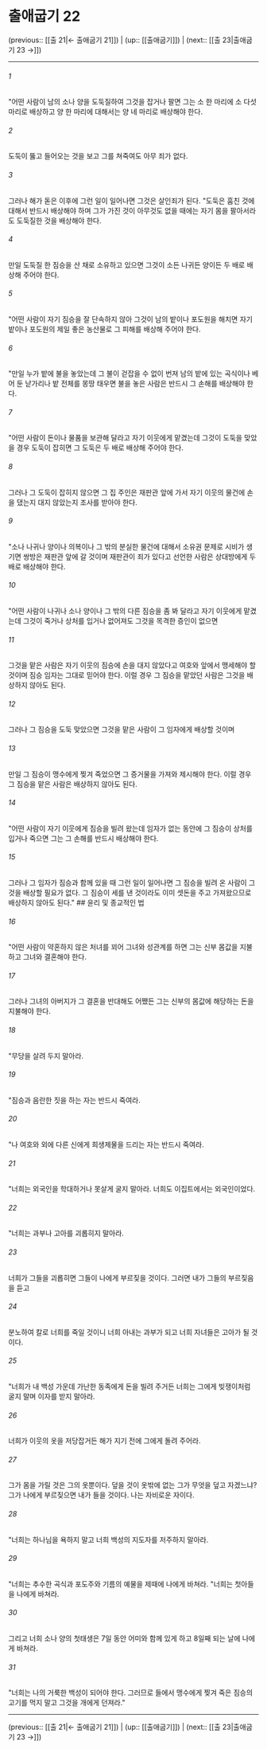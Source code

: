 # 출애굽기 22

(previous:: [[출 21|← 출애굽기 21]]) | (up:: [[출애굽기]]) | (next:: [[출 23|출애굽기 23 →]])

***




###### 1 

"어떤 사람이 남의 소나 양을 도둑질하여 그것을 잡거나 팔면 그는 소 한 마리에 소 다섯 마리로 배상하고 양 한 마리에 대해서는 양 네 마리로 배상해야 한다. 



###### 2 

도둑이 뚫고 들어오는 것을 보고 그를 쳐죽여도 아무 죄가 없다. 



###### 3 

그러나 해가 돋은 이후에 그런 일이 일어나면 그것은 살인죄가 된다. "도둑은 훔친 것에 대해서 반드시 배상해야 하며 그가 가진 것이 아무것도 없을 때에는 자기 몸을 팔아서라도 도둑질한 것을 배상해야 한다. 



###### 4 

만일 도둑질 한 짐승을 산 채로 소유하고 있으면 그것이 소든 나귀든 양이든 두 배로 배상해 주어야 한다. 



###### 5 

"어떤 사람이 자기 짐승을 잘 단속하지 않아 그것이 남의 밭이나 포도원을 해치면 자기 밭이나 포도원의 제일 좋은 농산물로 그 피해를 배상해 주어야 한다. 



###### 6 

"만일 누가 밭에 불을 놓았는데 그 불이 걷잡을 수 없이 번져 남의 밭에 있는 곡식이나 베어 둔 낟가리나 밭 전체를 몽땅 태우면 불을 놓은 사람은 반드시 그 손해를 배상해야 한다. 



###### 7 

"어떤 사람이 돈이나 물품을 보관해 달라고 자기 이웃에게 맡겼는데 그것이 도둑을 맞았을 경우 도둑이 잡히면 그 도둑은 두 배로 배상해 주어야 한다. 



###### 8 

그러나 그 도둑이 잡히지 않으면 그 집 주인은 재판관 앞에 가서 자기 이웃의 물건에 손을 댔는지 대지 않았는지 조사를 받아야 한다. 



###### 9 

"소나 나귀나 양이나 의복이나 그 밖의 분실한 물건에 대해서 소유권 문제로 시비가 생기면 쌍방은 재판관 앞에 갈 것이며 재판관이 죄가 있다고 선언한 사람은 상대방에게 두 배로 배상해야 한다. 



###### 10 

"어떤 사람이 나귀나 소나 양이나 그 밖의 다른 짐승을 좀 봐 달라고 자기 이웃에게 맡겼는데 그것이 죽거나 상처를 입거나 없어져도 그것을 목격한 증인이 없으면 



###### 11 

그것을 맡은 사람은 자기 이웃의 짐승에 손을 대지 않았다고 여호와 앞에서 맹세해야 할 것이며 짐승 임자는 그대로 믿어야 한다. 이럴 경우 그 짐승을 맡았던 사람은 그것을 배상하지 않아도 된다. 



###### 12 

그러나 그 짐승을 도둑 맞았으면 그것을 맡은 사람이 그 임자에게 배상할 것이며 



###### 13 

만일 그 짐승이 맹수에게 찢겨 죽었으면 그 증거물을 가져와 제시해야 한다. 이럴 경우 그 짐승을 맡은 사람은 배상하지 않아도 된다. 



###### 14 

"어떤 사람이 자기 이웃에게 짐승을 빌려 왔는데 임자가 없는 동안에 그 짐승이 상처를 입거나 죽으면 그는 그 손해를 반드시 배상해야 한다. 



###### 15 

그러나 그 임자가 짐승과 함께 있을 때 그런 일이 일어나면 그 짐승을 빌려 온 사람이 그것을 배상할 필요가 없다. 그 짐승이 세를 낸 것이라도 이미 셋돈을 주고 가져왔으므로 배상하지 않아도 된다." ## 윤리 및 종교적인 법 



###### 16 

"어떤 사람이 약혼하지 않은 처녀를 꾀어 그녀와 성관계를 하면 그는 신부 몸값을 지불하고 그녀와 결혼해야 한다. 



###### 17 

그러나 그녀의 아버지가 그 결혼을 반대해도 어쨌든 그는 신부의 몸값에 해당하는 돈을 지불해야 한다. 



###### 18 

"무당을 살려 두지 말아라. 



###### 19 

"짐승과 음란한 짓을 하는 자는 반드시 죽여라. 



###### 20 

"나 여호와 외에 다른 신에게 희생제물을 드리는 자는 반드시 죽여라. 



###### 21 

"너희는 외국인을 학대하거나 못살게 굴지 말아라. 너희도 이집트에서는 외국인이었다. 



###### 22 

"너희는 과부나 고아를 괴롭히지 말아라. 



###### 23 

너희가 그들을 괴롭히면 그들이 나에게 부르짖을 것이다. 그러면 내가 그들의 부르짖음을 듣고 



###### 24 

분노하여 칼로 너희를 죽일 것이니 너희 아내는 과부가 되고 너희 자녀들은 고아가 될 것이다. 



###### 25 

"너희가 내 백성 가운데 가난한 동족에게 돈을 빌려 주거든 너희는 그에게 빚쟁이처럼 굴지 말며 이자를 받지 말아라. 



###### 26 

너희가 이웃의 옷을 저당잡거든 해가 지기 전에 그에게 돌려 주어라. 



###### 27 

그가 몸을 가릴 것은 그의 옷뿐이다. 덮을 것이 옷밖에 없는 그가 무엇을 덮고 자겠느냐? 그가 나에게 부르짖으면 내가 들을 것이다. 나는 자비로운 자이다. 



###### 28 

"너희는 하나님을 욕하지 말고 너희 백성의 지도자를 저주하지 말아라. 



###### 29 

"너희는 추수한 곡식과 포도주와 기름의 예물을 제때에 나에게 바쳐라. "너희는 첫아들을 나에게 바쳐라. 



###### 30 

그리고 너희 소나 양의 첫태생은 7일 동안 어미와 함께 있게 하고 8일째 되는 날에 나에게 바쳐라. 



###### 31 

"너희는 나의 거룩한 백성이 되어야 한다. 그러므로 들에서 맹수에게 찢겨 죽은 짐승의 고기를 먹지 말고 그것을 개에게 던져라."

***

(previous:: [[출 21|← 출애굽기 21]]) | (up:: [[출애굽기]]) | (next:: [[출 23|출애굽기 23 →]])
